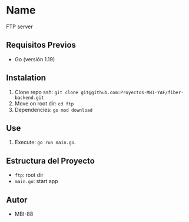 # Name

FTP server

## Requisitos Previos

- Go (versión 1.19)

## Instalation

1. Clone repo ssh: `git clone git@github.com:Proyectos-MBI-YAF/fiber-backend.git`
2. Move on root dir: `cd ftp`
3. Dependencies: `go mod download `

## Use

1. Execute: `go run main.go`.

## Estructura del Proyecto

- `ftp`: root dir
- `main.go`: start app 


## Autor
- MBI-88 
